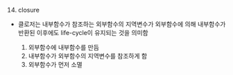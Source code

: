 14. closure

- 클로저는 내부함수가 참조하는 외부함수의 지역변수가 외부함수에 의해 내부함수가 반환된 이후에도 life-cycle이 유지되는 것을 의미함

  1. 외부함수에 내부함수를 만듬
  2. 내부함수가 외부함수의 지역변수를 참조하게 함
  3. 외부함수가 먼저 소멸